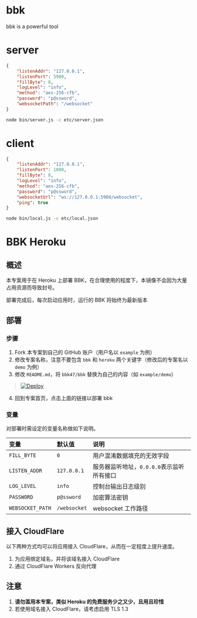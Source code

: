 # bbk

bbk is a powerful tool

# server

```json
{
    "listenAddr": "127.0.0.1",
    "listenPort": 5900,
    "fillByte": 8,
    "logLevel": "info",
    "method": "aes-256-cfb",
    "password": "p@ssword",
    "websocketPath": "/websocket"
}
```

```sh
node bin/server.js -c etc/server.json
```

# client

```json
{
    "listenAddr": "127.0.0.1",
    "listenPort": 1080,
    "fillByte": 8,
    "logLevel": "info",
    "method": "aes-256-cfb",
    "password": "p@ssword",
    "websocketUrl": "ws://127.0.0.1:5900/websocket",
    "ping": true
}
```

```sh
node bin/local.js -c etc/local.json
```

# BBK Heroku

## 概述

本专案用于在 Heroku 上部署 BBK，在合理使用的程度下，本镜像不会因为大量占用资源而导致封号。

部署完成后，每次启动应用时，运行的 BBK 将始终为最新版本

## 部署

### 步骤

1.  Fork 本专案到自己的 GitHub 账户（用户名以 `example` 为例）
2.  修改专案名称，注意不要包含 `bbk` 和 `heroku` 两个关键字（修改后的专案名以 `demo` 为例）
3.  修改 `README.md`，将 `bbk47/bbk` 替换为自己的内容（如 `example/demo`）

> [![Deploy](https://www.herokucdn.com/deploy/button.png)](https://dashboard.heroku.com/new?template=https://github.com/bbk47/bbk)

4.  回到专案首页，点击上面的链接以部署 bbk

### 变量

对部署时需设定的变量名称做如下说明。

| 变量             | 默认值       | 说明                                      |
| :--------------- | :----------- | :---------------------------------------- |
| `FILL_BYTE`      | `0`          | 用户混淆数据填充的无效字段                |
| `LISTEN_ADDR`    | `127.0.0.1`  | 服务器监听地址，`0.0.0.0`表示监听所有接口 |
| `LOG_LEVEL`      | `info`       | 控制台输出日志级别                        |
| `PASSWORD`       | `p@ssword`   | 加密算法密钥                              |
| `WEBSOCKET_PATH` | `/websocket` | websocket 工作路径                        |

## 接入 CloudFlare

以下两种方式均可以将应用接入 CloudFlare，从而在一定程度上提升速度。

1.  为应用绑定域名，并将该域名接入 CloudFlare
2.  通过 CloudFlare Workers 反向代理

## 注意

1.  **请勿滥用本专案，类似 Heroku 的免费服务少之又少，且用且珍惜**
2.  若使用域名接入 CloudFlare，请考虑启用 TLS 1.3

```

```
